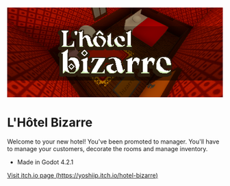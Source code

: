 ![Logo](ui/banner.png)

# L'Hôtel Bizarre

Welcome to your new hotel! You've been promoted to manager. You'll have to manage your customers, decorate the rooms and manage inventory.

- Made in Godot 4.2.1

[Visit itch.io page (https://yoshiip.itch.io/hotel-bizarre)](https://yoshiip.itch.io/hotel-bizarre)
